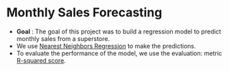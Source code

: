 # Monthly Sales Forecasting
- <b>Goal</b> : The goal of this project was to build a regression model to predict monthly sales from a superstore.
- We use [Nearest Neighbors Regression](https://scikit-learn.org/stable/modules/generated/sklearn.neighbors.KNeighborsRegressor.html) to make the predictions.
- To evaluate the performance of the model, we use the evaluation: metric [R-squared score](https://scikit-learn.org/stable/modules/generated/sklearn.metrics.r2_score.html). 

